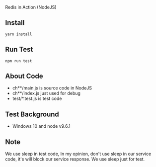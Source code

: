 Redis in Action (NodeJS)

## Install
```
yarn install
```

## Run Test
```
npm run test
```

## About Code
- ch**/main.js is source code in NodeJS
- ch**/index.js just used for debug
- test/*.test.js is test code

## Test Background
- Windows 10 and node v9.6.1

## Note
We use sleep in test code, In my opinion, don't use sleep in our service code, it's will block our service response.
We use sleep just for test.
